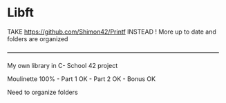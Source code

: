 # Libft

TAKE https://github.com/Shimon42/Printf INSTEAD !
More up to date and folders are organized

———————————————————————————————————

My own library in C- School 42 project

Moulinette 100% - Part 1 OK - Part 2 OK - Bonus OK

Need to organize folders

